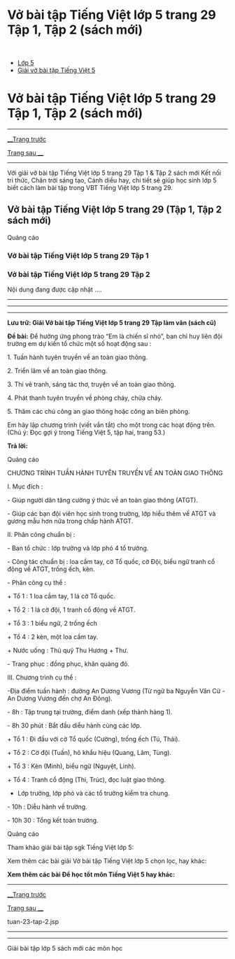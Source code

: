# Vở bài tập Tiếng Việt lớp 5 trang 29 Tập 1, Tập 2 (sách mới)

﻿

  * [Lớp 5](https://vietjack.com/series/lop-5.jsp)
  * [Giải vở bài tập Tiếng Việt 5](https://vietjack.com/giai-vo-bai-tap-tieng-viet-5/index.jsp)



# Vở bài tập Tiếng Việt lớp 5 trang 29 Tập 1, Tập 2 (sách mới)

* * *

[__Trang trước](https://vietjack.com/giai-vo-bai-tap-tieng-viet-5/tuan-23-tap-2.jsp)

[Trang sau __](https://vietjack.com/giai-vo-bai-tap-tieng-viet-5/tuan-23-tap-2.jsp)

* * *

Với giải vở bài tập Tiếng Việt lớp 5 trang 29 Tập 1 & Tập 2 sách mới Kết nối tri thức, Chân trời sáng tạo, Cánh diều hay, chi tiết sẽ giúp học sinh lớp 5 biết cách làm bài tập trong VBT Tiếng Việt lớp 5 trang 29.

## Vở bài tập Tiếng Việt lớp 5 trang 29 (Tập 1, Tập 2 sách mới)

Quảng cáo

### Vở bài tập Tiếng Việt lớp 5 trang 29 Tập 1

### Vở bài tập Tiếng Việt lớp 5 trang 29 Tập 2

Nội dung đang được cập nhật ....

* * *

* * *

* * *

**Lưu trữ: Giải Vở bài tập Tiếng Việt lớp 5 trang 29 Tập làm văn (sách cũ)**

**Đề bài:** Để hưởng ứng phong trào “Em là chiến sĩ nhỏ”, ban chỉ huy liên đội trường em dự kiến tổ chức một số hoạt động sau :

1\. Tuần hành tuyên truyền về an toàn giao thông.

2\. Triển lãm về an toàn giao thông.

3\. Thi vẽ tranh, sáng tác thơ, truyện về an toàn giao thông. 

4\. Phát thanh tuyên truyền về phòng cháy, chữa cháy. 

5\. Thăm các chú công an giao thông hoặc công an biên phòng. 

Em hãy lập chương trình (viết vắn tắt) cho một trong các hoạt động trên. (Chú ý: Đọc gợi ý trong Tiếng Việt 5, tập hai, trang 53.) 

**Trả lời:**

Quảng cáo

CHƯƠNG TRÌNH TUẦN HÀNH TUYÊN TRUYỀN VỀ AN TOÀN GIAO THÔNG 

I. Mục đích : 

\- Giúp người dân tăng cường ý thức về an toàn giao thông (ATGT). 

\- Giúp các bạn đội viên học sinh trong trường, lớp hiểu thêm về ATGT và gương mẫu hơn nữa trong chấp hành ATGT. 

II. Phân công chuẩn bị : 

\- Ban tổ chức : lớp trưởng và lớp phó 4 tổ trưởng. 

\- Công tác chuẩn bị : loa cầm tay, cờ Tổ quốc, cờ Đội, biểu ngữ tranh cổ động về ATGT, trống ếch, kèn. 

\- Phân công cụ thể : 

\+ Tổ 1 : 1 loa cầm tay, 1 lá cờ Tổ quốc. 

\+ Tổ 2 : 1 lá cờ đội, 1 tranh cổ động về ATGT. 

\+ Tổ 3 : 1 biểu ngữ, 2 trống ếch 

\+ Tổ 4 : 2 kèn, một loa cầm tay. 

\+ Nước uống : Thủ quỹ Thu Hương + Thư. 

\- Trang phục : đồng phục, khăn quàng đỏ. 

III. Chương trình cụ thể : 

-Địa điểm tuần hành : đường An Dương Vương (Từ ngữ ba Nguyễn Văn Cừ - An Dương Vương đến chợ An Đông). 

\- 8h : Tập trung tại trường, điểm danh (xếp thành hàng 1). 

\- 8h 30 phút : Bắt đầu diễu hành cùng các lớp. 

\+ Tổ 1 : Đi đầu với cờ Tổ quốc (Cường), trống ếch (Tú, Thái). 

\+ Tổ 2 : Cờ đội (Tuấn), hô khẩu hiệu (Quang, Lâm, Tùng). 

\+ Tổ 3 : Kèn (Minh), biểu ngữ (Nguyệt, Linh). 

\+ Tổ 4 : Tranh cổ động (Thi, Trúc), đọc luật giao thông. 

* Lớp trưởng, lớp phó và các tổ trưởng kiểm tra chung. 

\- 10h : Diễu hành về trường. 

\- 10h 30 : Tổng kết toàn trường. 

Quảng cáo

Tham khảo giải bài tập sgk Tiếng Việt lớp 5:

Xem thêm các bài giải Vở bài tập Tiếng Việt lớp 5 chọn lọc, hay khác:

**Xem thêm các bài Để học tốt môn Tiếng Việt 5 hay khác:**

* * *

[__Trang trước](https://vietjack.com/giai-vo-bai-tap-tieng-viet-5/tuan-23-tap-2.jsp)

[Trang sau __](https://vietjack.com/giai-vo-bai-tap-tieng-viet-5/tuan-23-tap-2.jsp)

tuan-23-tap-2.jsp

* * *

* * *

Giải bài tập lớp 5 sách mới các môn học
